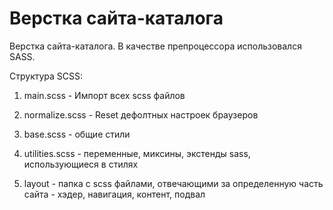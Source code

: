 Верстка сайта-каталога
=======

Верстка сайта-каталога. В качестве препроцессора использовался SASS.

Структура SCSS:

1) main.scss - Импорт всех scss файлов

2) normalize.scss - Reset дефолтных настроек браузеров

3) base.scss - общие стили

4) utilities.scss - переменные, миксины, экстенды sass, использующиеся в стилях

5) layout - папка с scss файлами, отвечающими за определенную часть сайта - хэдер, навигация, контент, подвал
